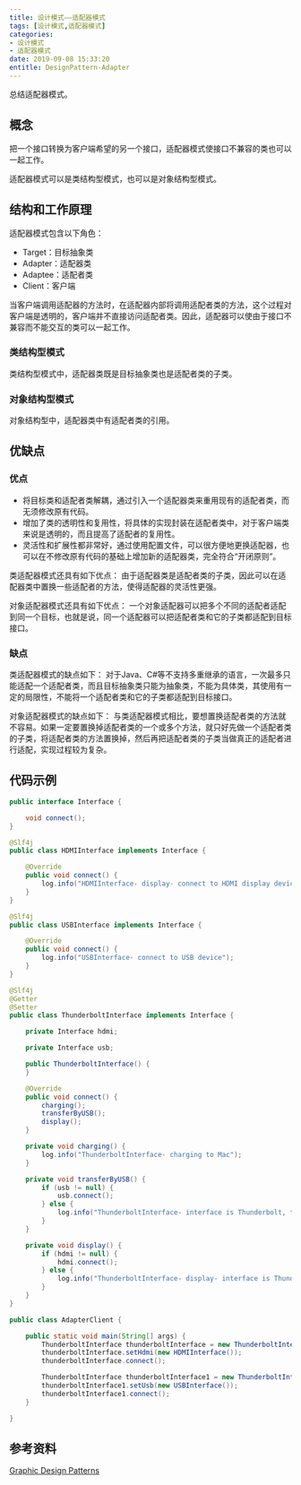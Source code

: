 ```yaml
---
title: 设计模式——适配器模式
tags: [设计模式,适配器模式]
categories:
- 设计模式
- 适配器模式
date: 2019-09-08 15:33:20
entitle: DesignPattern-Adapter
---
```


总结适配器模式。

<!--more-->

## 概念

把一个接口转换为客户端希望的另一个接口，适配器模式使接口不兼容的类也可以一起工作。

适配器模式可以是类结构型模式，也可以是对象结构型模式。

## 结构和工作原理

适配器模式包含以下角色：
* Target：目标抽象类
* Adapter：适配器类
* Adaptee：适配者类
* Client：客户端

当客户端调用适配器的方法时，在适配器内部将调用适配者类的方法，这个过程对客户端是透明的，客户端并不直接访问适配者类。因此，适配器可以使由于接口不兼容而不能交互的类可以一起工作。

### 类结构型模式

类结构型模式中，适配器类既是目标抽象类也是适配者类的子类。

### 对象结构型模式

对象结构型中，适配器类中有适配者类的引用。


## 优缺点

### 优点

* 将目标类和适配者类解耦，通过引入一个适配器类来重用现有的适配者类，而无须修改原有代码。
* 增加了类的透明性和复用性，将具体的实现封装在适配者类中，对于客户端类来说是透明的，而且提高了适配者的复用性。
* 灵活性和扩展性都非常好，通过使用配置文件，可以很方便地更换适配器，也可以在不修改原有代码的基础上增加新的适配器类，完全符合“开闭原则”。

类适配器模式还具有如下优点：
由于适配器类是适配者类的子类，因此可以在适配器类中置换一些适配者的方法，使得适配器的灵活性更强。

对象适配器模式还具有如下优点：
一个对象适配器可以把多个不同的适配者适配到同一个目标，也就是说，同一个适配器可以把适配者类和它的子类都适配到目标接口。

### 缺点

类适配器模式的缺点如下：
对于Java、C#等不支持多重继承的语言，一次最多只能适配一个适配者类，而且目标抽象类只能为抽象类，不能为具体类，其使用有一定的局限性，不能将一个适配者类和它的子类都适配到目标接口。

对象适配器模式的缺点如下：
与类适配器模式相比，要想置换适配者类的方法就不容易。如果一定要置换掉适配者类的一个或多个方法，就只好先做一个适配者类的子类，将适配者类的方法置换掉，然后再把适配者类的子类当做真正的适配者进行适配，实现过程较为复杂。


## 代码示例

```java
public interface Interface {

    void connect();
}
```

```java
@Slf4j
public class HDMIInterface implements Interface {

    @Override
    public void connect() {
        log.info("HDMIInterface- display- connect to HDMI display device ");
    }
}
```

```java
@Slf4j
public class USBInterface implements Interface {

    @Override
    public void connect() {
        log.info("USBInterface- connect to USB device");
    }
}
```


```java
@Slf4j
@Getter
@Setter
public class ThunderboltInterface implements Interface {

    private Interface hdmi;

    private Interface usb;

    public ThunderboltInterface() {
    }

    @Override
    public void connect() {
        charging();
        transferByUSB();
        display();
    }

    private void charging() {
        log.info("ThunderboltInterface- charging to Mac");
    }

    private void transferByUSB() {
        if (usb != null) {
            usb.connect();
        } else {
            log.info("ThunderboltInterface- interface is Thunderbolt, transfer data with high speed");
        }
    }

    private void display() {
        if (hdmi != null) {
            hdmi.connect();
        } else {
            log.info("ThunderboltInterface- display- interface is Thunderbolt, display by Thunderbolt 3");
        }
    }
}
```

```java
public class AdapterClient {

    public static void main(String[] args) {
        ThunderboltInterface thunderboltInterface = new ThunderboltInterface();
        thunderboltInterface.setHdmi(new HDMIInterface());
        thunderboltInterface.connect();

        ThunderboltInterface thunderboltInterface1 = new ThunderboltInterface();
        thunderboltInterface1.setUsb(new USBInterface());
        thunderboltInterface1.connect();
    }

}

```

## 参考资料
[Graphic Design Patterns](https://design-patterns.readthedocs.io/zh_CN/latest/structural_patterns/adapter.html)
